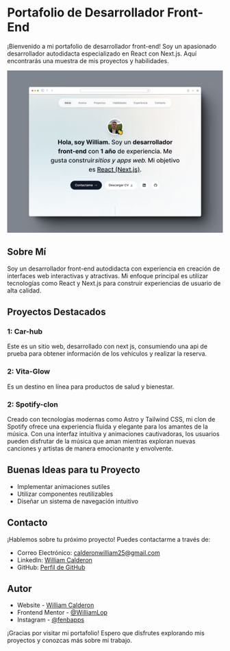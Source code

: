 # Portafolio de Desarrollador Front-End

¡Bienvenido a mi portafolio de desarrollador front-end! Soy un apasionado desarrollador autodidacta especializado en React con Next.js. Aquí encontrarás una muestra de mis proyectos y habilidades.

![Porfolio](porfolioDesign2.png)

## Sobre Mí
Soy un desarrollador front-end autodidacta con experiencia en creación de interfaces web interactivas y atractivas. Mi enfoque principal es utilizar tecnologías como React y Next.js para construir experiencias de usuario de alta calidad.

## Proyectos Destacados
### 1: Car-hub
Este es un sitio web, desarrollado con next js, consumiendo una api de prueba para obtener información de los vehículos y realizar la reserva.

### 2: Vita-Glow
Es un destino en línea para productos de salud y bienestar.

### 2: Spotify-clon
Creado con tecnologías modernas como Astro y Tailwind CSS, mi clon de Spotify ofrece una experiencia fluida y elegante para los amantes de la música. Con una interfaz intuitiva y animaciones cautivadoras, los usuarios pueden disfrutar de la música que aman mientras exploran nuevas canciones y artistas de manera emocionante y envolvente.

## Buenas Ideas para tu Proyecto
- Implementar animaciones sutiles
- Utilizar componentes reutilizables
- Diseñar un sistema de navegación intuitivo

## Contacto
¡Hablemos sobre tu próximo proyecto! Puedes contactarme a través de:
- Correo Electrónico: calderonwilliam25@gmail.com
- LinkedIn: [William Calderon](https://www.linkedin.com/in/willcalde/)
- GitHub: [Perfil de GitHub](https://github.com/WilliamLop)

## Autor

- Website - [William Calderon](https://porfoliowilliamcl.netlify.app/)
- Frontend Mentor - [@WilliamLop](https://www.frontendmentor.io/profile/WilliamLop)
- Instagram - [@fenbapps](https://www.instagram.com/fenbapps/)


¡Gracias por visitar mi portafolio! Espero que disfrutes explorando mis proyectos y conozcas más sobre mi trabajo.
